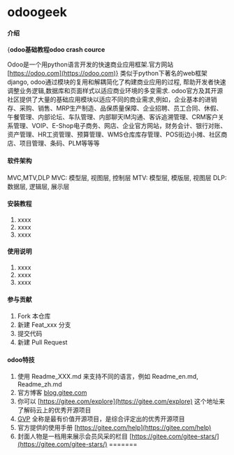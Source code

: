 # odoogeek

#### 介绍
{**odoo基础教程odoo crash cource**

Odoo是一个用python语言开发的快速商业应用框架.官方网站 [https://odoo.com](https://odoo.com)}
类似于python下著名的web框架django, odoo通过模块的复用和解耦简化了构建商业应用的过程, 帮助开发者快速调整业务逻辑,数据库和页面样式以适应商业环境的多变需求.
odoo官方及其开源社区提供了大量的基础应用模块以适应不同的商业需求,例如，企业基本的进销存、采购、销售、MRP生产制造、品保质量保障、企业招聘、员工合同、休假、午餐管理、内部论坛、车队管理、内部聊天IM沟通、客诉追溯管理、CRM客户关系管理、VOIP、E-Shop电子商务、网店、企业官方网站，财务会计、银行对账、资产管理、HR工资管理、预算管理、WMS仓库库存管理、POS街边小摊、社区商店、项目管理、条码、PLM等等等
 
#### 软件架构
MVC,MTV,DLP
MVC: 模型层, 视图层, 控制层
MTV: 模型层, 模版层, 视图层
DLP: 数据层, 逻辑层, 展示层



#### 安装教程

1. xxxx
2. xxxx
3. xxxx

#### 使用说明

1. xxxx
2. xxxx
3. xxxx

#### 参与贡献

1. Fork 本仓库
2. 新建 Feat_xxx 分支
3. 提交代码
4. 新建 Pull Request


#### odoo特技

1. 使用 Readme\_XXX.md 来支持不同的语言，例如 Readme\_en.md, Readme\_zh.md
2. 官方博客 [blog.gitee.com](https://blog.gitee.com)
3. 你可以 [https://gitee.com/explore](https://gitee.com/explore) 这个地址来了解码云上的优秀开源项目
4. [GVP](https://gitee.com/gvp) 全称是最有价值开源项目，是综合评定出的优秀开源项目
5. 官方提供的使用手册 [https://gitee.com/help](https://gitee.com/help)
6. 封面人物是一档用来展示会员风采的栏目 [https://gitee.com/gitee-stars/](https://gitee.com/gitee-stars/)
=======
